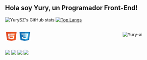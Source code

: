 ## Hola soy Yury, un Programador Front-End!

![YurySZ's GitHub stats](https://github-readme-stats.vercel.app/api?username=YurySZ&show_icons=true&theme=prussian)
[![Top Langs](https://github-readme-stats.vercel.app/api/top-langs/?username=YurySZ&layout=compact&theme=prussian)](https://github.com/YurySZ/github-readme-stats)

<div style="display: inline_block"><br>
  <img align="center" alt="Yury-HTML" height="30" width="40" src="https://raw.githubusercontent.com/devicons/devicon/master/icons/html5/html5-original.svg">
  <img align="center" alt="Yury-CSS" height="30" width="40" src="https://raw.githubusercontent.com/devicons/devicon/master/icons/css3/css3-original.svg">
  <!--<img align="center" alt="Yury-Js" height="30" width="40" src="https://raw.githubusercontent.com/devicons/devicon/master/icons/javascript/javascript-plain.svg">-->
  <img align="right" alt="Yury-ai" width="120" height="150" src="https://user-images.githubusercontent.com/125289034/232517140-32ffae4b-a196-4e47-803d-0fb4bb69bd07.png" alt="Yury-ai">
</div>
  
  ##
 
<div> 
  <a href="https://instagram.com/yury.mdsa" target="_blank"><img src="https://img.shields.io/badge/-Instagram-%23E4405F?style=for-the-badge&logo=instagram&logoColor=white" target="_blank"></a>
 <a href="https://discord.gg/wagxzStdcR" target="_blank"><img src="https://img.shields.io/badge/Discord-7289DA?style=for-the-badge&logo=discord&logoColor=white" target="_blank"></a> 
  <a href = "mailto:yurymachado439@gmail.com"><img src="https://img.shields.io/badge/-Gmail-%23333?style=for-the-badge&logo=gmail&logoColor=white" target="_blank"></a>
  <a href="https://www.linkedin.com/in/yury-machado-9b393826a/" target="_blank"><img src="https://img.shields.io/badge/-LinkedIn-%230077B5?style=for-the-badge&logo=linkedin&logoColor=white" target="_blank"></a> 
</div>
